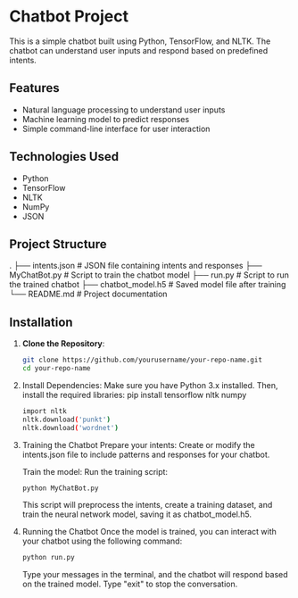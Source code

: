 # Chatbot Project

This is a simple chatbot built using Python, TensorFlow, and NLTK. The chatbot can understand user inputs and respond based on predefined intents. 

## Features
- Natural language processing to understand user inputs
- Machine learning model to predict responses
- Simple command-line interface for user interaction

## Technologies Used
- Python
- TensorFlow
- NLTK
- NumPy
- JSON

## Project Structure
. ├── intents.json # JSON file containing intents and responses ├── MyChatBot.py # Script to train the chatbot model ├── run.py # Script to run the trained chatbot ├── chatbot_model.h5 # Saved model file after training └── README.md # Project documentation


## Installation

1. **Clone the Repository**:
   ```bash
   git clone https://github.com/yourusername/your-repo-name.git
   cd your-repo-name
   
2. Install Dependencies: Make sure you have Python 3.x installed. Then, install the required libraries:
   pip install tensorflow nltk numpy
   
   ```bash
   import nltk
   nltk.download('punkt')
   nltk.download('wordnet')
   
3. Training the Chatbot
   Prepare your intents: Create or modify the intents.json file to include patterns and responses for your chatbot.

   Train the model: Run the training script:
   ```bash
   python MyChatBot.py
   ``` 
   This script will preprocess the intents, create a training dataset, and train the neural network model, saving it as chatbot_model.h5.
   

4. Running the Chatbot
   Once the model is trained, you can interact with your chatbot using the following command:

   ```bash
   python run.py
   ```
   Type your messages in the terminal, and the chatbot will respond based on the trained model. Type "exit" to stop the conversation.

